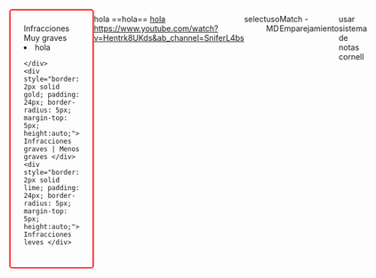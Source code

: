 

<div style="display:flex; flex-direction: row; justify-content: space-around; ">
	<div style="border: 2px solid red; padding: 24px; border-radius: 5px;  margin-top: 5px; height:auto; width: 33%; "> Infracciones Muy graves 
		<li>hola</li>
		
		
	
	</div>
	<div style="border: 2px solid gold; padding: 24px; border-radius: 5px; margin-top: 5px;  height:auto;"> Infracciones graves | Menos graves </div>
	<div style="border: 2px solid lime; padding: 24px; border-radius: 5px; margin-top: 5px; height:auto;"> Infracciones leves </div>
</div>

---

hola
==hola==
<u>hola</u>
https://www.youtube.com/watch?v=Hentrk8UKds&ab_channel=SniferL4bs

select

```exercise
	## esto es un ejemplo
	hola ==esto== es una $select{*"prueba", "tonteria", "pasada"} y este plugin es muy $select{*"bestia","malo"}
```

uso MD

```exercise
	pregunta
	$choice{*"op1","op2","op3",*"op4"}


```

```exercise
variable input $input{"hola", "adios"}
```


Match - Emparejamiento



```exercise
$match{"Markdown"=>"md", "python"=>"py", "javascript"=>"js"}

```


usar sistema de notas cornell